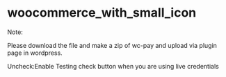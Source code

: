 # woocommerce_with_small_icon

Note:

Please download the file and make a zip of wc-pay and upload via plugin page in wordpress.

Uncheck:Enable Testing check button when you are using live credentials

